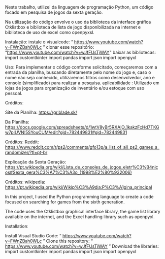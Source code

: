 Neste trabalho, utilizei  da linguagem de programação Python, um código focado em pesquisa de jogos da sexta geração.

Na utilização do código envolve o uso da biblioteca da interface gráfica Ctklistbox e biblioteca de lista de jogo disponibilizada na internet e biblioteca de uso de excel como  openpyxsl.

Instalação:
  instale o visualcode:  “ https://www.youtube.com/watch?v=FWnZBah0WLc ”
  clonar esse repositório: “https://www.youtube.com/watch?v=wJfFUsTjWAY"
  baixar as bibliotecas:
    import customtkinter
    import pandas
    import json
    import openpyxl

Uso:
Para implementar o código conforme solicitado, começaremos com a entrada da planilha, buscando diretamente pelo nome do jogo e, caso o nome não seja conhecido, utilizaremos filtros como desenvolvedor, ano e console (simplificado) para realizar a pesquisa.
aplicabilidade :
  Utilizado em lojas de jogos para organização de inventário e/ou estoque com uso pessoal.

Créditos: 

 Site da Planilha:
    https://gr.blade.sk/

  Da Planilha:
    https://docs.google.com/spreadsheets/d/1wtV8yBr5RXAjO_1kakzFcHd7TKGw7pIUVNI5SYouCUM/edit?gid=782449831#gid=782449831

  Créditos:
    Reddit:
      https://www.reddit.com/r/ps2/comments/gfo13p/a_list_of_all_ps2_games_a_randomizer/?tl=pt-br

  Explicação da Sexta Geração:
    https://pt.wikipedia.org/wiki/Lista_de_consoles_de_jogos_eletr%C3%B4nicos#Sexta_gera%C3%A7%C3%A3o_(1998%E2%80%932006)

  Créditos:
    wikipedia:
      https://pt.wikipedia.org/wiki/Wikip%C3%A9dia:P%C3%A1gina_principal

      
In this project, I used the Python programming language to create a code focused on searching for games from the sixth generation.

The code uses the Ctklistbox graphical interface library, the game list library available on the internet, and the Excel handling library such as openpyxl.

Installation:

  Install Visual Studio Code: “ https://www.youtube.com/watch?v=FWnZBah0WLc ”
  Clone this repository: “ https://www.youtube.com/watch?v=wJfFUsTjWAY ”
  Download the libraries:
    import customtkinter
    import pandas
    import json
    import openpyxl

